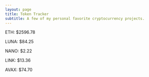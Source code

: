 ```yaml
---
layout: page
title: Token Tracker
subtitle: A few of my personal favorite cryptocurrency projects.
---
```


<!--BEGINCRYPTOINPUT-->
ETH: $2596.78

LUNA: $84.25

NANO: $2.22

LINK: $13.36

AVAX: $74.70

<!--ENDCRYPTOINPUT-->
